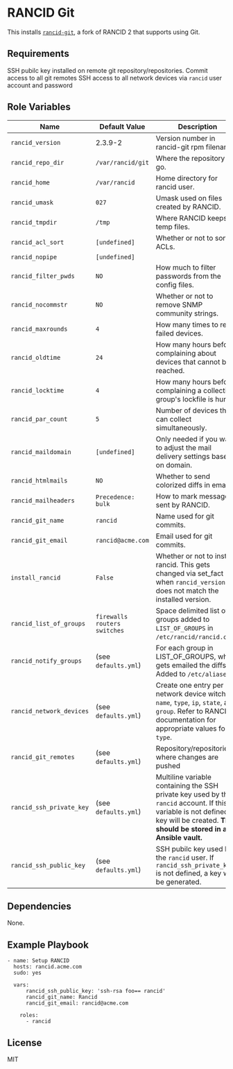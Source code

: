 RANCID Git
======

This installs [`rancid-git`](https://github.com/dotwaffle/rancid-git), a fork of RANCID 2 that supports using Git.

Requirements
------------

SSH pubilc key installed on remote git repository/repositories.
Commit access to all git remotes
SSH access to all network devices via `rancid` user account and password

Role Variables
--------------

| Name              | Default Value       | Description          |
|-------------------|---------------------|----------------------|
| `rancid_version` | 2.3.9-2 | Version number in rancid-git rpm filename. |
| `rancid_repo_dir` | `/var/rancid/git` | Where the repository will go. |
| `rancid_home` | `/var/rancid` | Home directory for rancid user. | 
| `rancid_umask` | `027` | Umask used on files created by RANCID. |
| `rancid_tmpdir` | `/tmp` | Where RANCID keeps temp files. |
| `rancid_acl_sort` | `[undefined]` | Whether or not to sort ACLs. |
| `rancid_nopipe` | `[undefined]` |  |
| `rancid_filter_pwds` | `NO` | How much to filter passwords from the config files. |
| `rancid_nocommstr` | `NO` | Whether or not to remove SNMP community strings. |
| `rancid_maxrounds` | `4` | How many times to retry failed devices.  |
| `rancid_oldtime` | `24` | How many hours befoure complaining about devices that cannot be reached. |
| `rancid_locktime` | `4` | How many hours before complaining a collection group's lockfile is hung. |
| `rancid_par_count` | `5` | Number of devices that can collect simultaneously. |
| `rancid_maildomain` | `[undefined]` | Only needed if you want to adjust the mail delivery settings based on domain. |
| `rancid_htmlmails` | `NO` | Whether to send colorized diffs in email. |
| `rancid_mailheaders` | `Precedence: bulk` | How to mark messages sent by RANCID. |
| `rancid_git_name` | `rancid` | Name used for git commits. |
| `rancid_git_email` | `rancid@acme.com` | Email used for git commits. |
| `install_rancid` | `False` | Whether or not to install rancid. This gets changed via set_fact when `rancid_version` does not match the installed version. |
| `rancid_list_of_groups` | `firewalls routers switches` | Space delimited list of groups added to `LIST_OF_GROUPS` in `/etc/rancid/rancid.conf`. |
| `rancid_notify_groups` | (see `defaults.yml`) | For each group in LIST_OF_GROUPS, who gets emailed the diffs. Added to `/etc/aliases`. |
| `rancid_network_devices` | (see `defaults.yml`) | Create one entry per network device witch `name`, `type`, `ip`, `state`, and `group`. Refer to RANCID documentation for appropriate values for `type`. |
| `rancid_git_remotes` | (see `defaults.yml`) | Repository/repositories where changes are pushed |
| `rancid_ssh_private_key` | (see `defaults.yml`) | Multiline variable containing the SSH private key used by the `rancid` account. If this variable is not defined, a key will be created. **This should be stored in an Ansible vault.** |
| `rancid_ssh_public_key` | (see `defaults.yml`) | SSH pubilc key used by the `rancid` user. If `rancid_ssh_private_key` is not defined, a key will be generated. |


Dependencies
------------

None.

Example Playbook
-------------------------
    - name: Setup RANCID
      hosts: rancid.acme.com
      sudo: yes

      vars:
          rancid_ssh_public_key: 'ssh-rsa foo== rancid'
          rancid_git_name: Rancid
          rancid_git_email: rancid@acme.com

        roles:
          - rancid

License
-------

MIT

